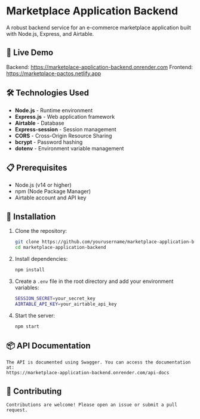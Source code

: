 # Marketplace Application Backend

A robust backend service for an e-commerce marketplace application built with Node.js, Express, and Airtable.

## 🚀 Live Demo
Backend: https://marketplace-application-backend.onrender.com
Frontend: https://marketplace-pactos.netlify.app

## 🛠️ Technologies Used

- **Node.js** - Runtime environment
- **Express.js** - Web application framework
- **Airtable** - Database
- **Express-session** - Session management
- **CORS** - Cross-Origin Resource Sharing
- **bcrypt** - Password hashing
- **dotenv** - Environment variable management

## 📋 Prerequisites

- Node.js (v14 or higher)
- npm (Node Package Manager)
- Airtable account and API key

## 🔧 Installation

1. Clone the repository:
   ```bash
   git clone https://github.com/yourusername/marketplace-application-backend.git
   cd marketplace-application-backend
   ```

2. Install dependencies:

    ```bash
    npm install
    ```

3. Create a `.env` file in the root directory and add your environment variables:

    ```bash
    SESSION_SECRET=your_secret_key
    AIRTABLE_API_KEY=your_airtable_api_key
    ```

4. Start the server:

    ```bash
    npm start
    ```

## 📦 API Documentation

    The API is documented using Swagger. You can access the documentation at:
    https://marketplace-application-backend.onrender.com/api-docs

## 🤝 Contributing

    Contributions are welcome! Please open an issue or submit a pull request.

